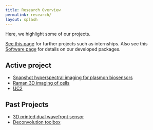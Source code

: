 ```yaml
---
title: Research Overview
permalink: research/
layout: splash
---
```


Here, we highlight some of our projects. 

[See this page](/open_positions) for further projects such as internships.
Also see this [Software page](/software) for details on our developed packages.

## Active project
* [Snapshot hyperspectral imaging for plasmon biosensors](/projects/plasmonSensing)
* [Raman 3D imaging of cells](/projects/3DRaman)
* [UC2](/projects/UC2)


## Past Projects
* [3D printed dual wavefront sensor](/project/wavefrontSensor)
* [Deconvolution toolbox](/projects/DeconvOptim)

